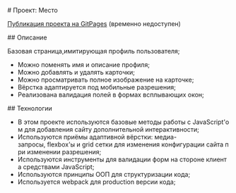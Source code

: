 # Проект: Место

[Публикация проекта на GitPages](https://tizjourney.github.io/mesto) (временно недоступен)

## Описание

Базовая страница,имитирующая профиль пользователя;
* Можно поменять имя и описание профиля;
* Можно добавлять и удалять карточки;
* Можно просматривать полное изображение на карточке;
* Вёрстка адаптируется под мобильные разрешения;
* Реализована валидация полей в формах всплывающих окон;

## Технологии

* В этом проекте используются базовые методы работы с JavaScript'ом для добавления сайту дополнительной интерактивности;
* Используются приёмы адаптивной вёрстки: медиа-запросы, flexbox'ы и grid сетки для изменения конфигурации сайта при изменении разрешения;
* Используются инструменты для валидации форм на стороне клиента средствами JavaScript;
* Используются принципы ООП для структуризации кода;
* Используется webpack для production версии кода;
